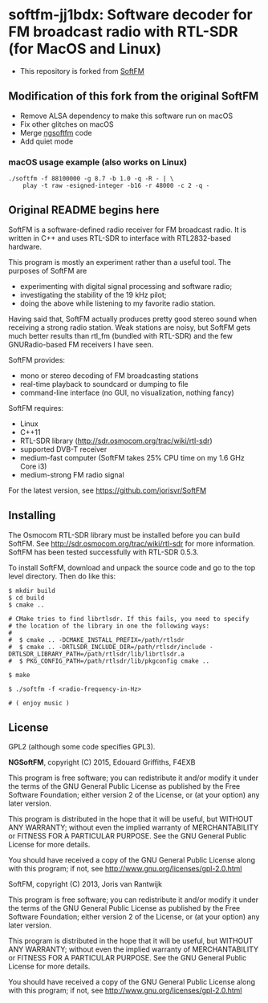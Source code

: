 # softfm-jj1bdx: Software decoder for FM broadcast radio with RTL-SDR (for MacOS and Linux)

* This repository is forked from [SoftFM](https://github.com/jorisvr/SoftFM)

## Modification of this fork from the original SoftFM

* Remove ALSA dependency to make this software run on macOS
* Fix other glitches on macOS
* Merge [ngsoftfm](https://github.com/f4exb/ngsoftfm) code
* Add quiet mode

### macOS usage example (also works on Linux)

    ./softfm -f 88100000 -g 8.7 -b 1.0 -q -R - | \
        play -t raw -esigned-integer -b16 -r 48000 -c 2 -q -

## Original README begins here

SoftFM is a software-defined radio receiver for FM broadcast radio.
It is written in C++ and uses RTL-SDR to interface with RTL2832-based
hardware.

This program is mostly an experiment rather than a useful tool.
The purposes of SoftFM are

* experimenting with digital signal processing and software radio;
* investigating the stability of the 19 kHz pilot;
* doing the above while listening to my favorite radio station.

Having said that, SoftFM actually produces pretty good stereo sound
when receiving a strong radio station.  Weak stations are noisy,
but SoftFM gets much better results than rtl\_fm (bundled with RTL-SDR)
and the few GNURadio-based FM receivers I have seen.

SoftFM provides:

* mono or stereo decoding of FM broadcasting stations
* real-time playback to soundcard or dumping to file
* command-line interface (no GUI, no visualization, nothing fancy)

SoftFM requires:

* Linux
* C++11
* RTL-SDR library (http://sdr.osmocom.org/trac/wiki/rtl-sdr)
* supported DVB-T receiver
* medium-fast computer (SoftFM takes 25% CPU time on my 1.6 GHz Core i3)
* medium-strong FM radio signal

For the latest version, see https://github.com/jorisvr/SoftFM

## Installing

The Osmocom RTL-SDR library must be installed before you can build SoftFM.
See http://sdr.osmocom.org/trac/wiki/rtl-sdr for more information.
SoftFM has been tested successfully with RTL-SDR 0.5.3.

To install SoftFM, download and unpack the source code and go to the
top level directory. Then do like this:

    $ mkdir build
    $ cd build
    $ cmake ..
    
    # CMake tries to find librtlsdr. If this fails, you need to specify
    # the location of the library in one the following ways:
    #
    #  $ cmake .. -DCMAKE_INSTALL_PREFIX=/path/rtlsdr
    #  $ cmake .. -DRTLSDR_INCLUDE_DIR=/path/rtlsdr/include -DRTLSDR_LIBRARY_PATH=/path/rtlsdr/lib/librtlsdr.a
    #  $ PKG_CONFIG_PATH=/path/rtlsdr/lib/pkgconfig cmake ..
    
    $ make
    
    $ ./softfm -f <radio-frequency-in-Hz>
    
    # ( enjoy music )


## License

GPL2 (although some code specifies GPL3).

**NGSoftFM**, copyright (C) 2015, Edouard Griffiths, F4EXB

This program is free software; you can redistribute it and/or modify
it under the terms of the GNU General Public License as published by
the Free Software Foundation; either version 2 of the License, or
(at your option) any later version.

This program is distributed in the hope that it will be useful,
but WITHOUT ANY WARRANTY; without even the implied warranty of
MERCHANTABILITY or FITNESS FOR A PARTICULAR PURPOSE.  See the
GNU General Public License for more details.

You should have received a copy of the GNU General Public License along
with this program; if not, see http://www.gnu.org/licenses/gpl-2.0.html

SoftFM, copyright (C) 2013, Joris van Rantwijk

This program is free software; you can redistribute it and/or modify
it under the terms of the GNU General Public License as published by
the Free Software Foundation; either version 2 of the License, or
(at your option) any later version.

This program is distributed in the hope that it will be useful,
but WITHOUT ANY WARRANTY; without even the implied warranty of
MERCHANTABILITY or FITNESS FOR A PARTICULAR PURPOSE.  See the
GNU General Public License for more details.

You should have received a copy of the GNU General Public License along
with this program; if not, see http://www.gnu.org/licenses/gpl-2.0.html
